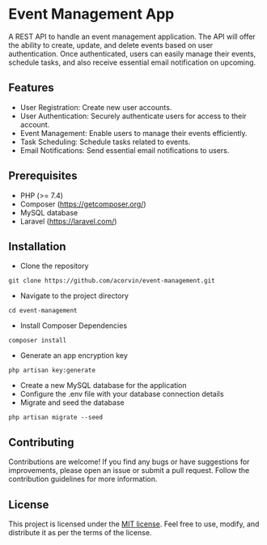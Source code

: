 # Event Management App

A REST API to handle an event management application. The API will offer the ability to create, update, and delete events based on user authentication. Once authenticated, users can easily manage their events, schedule tasks, and also receive essential email notification on upcoming.

## Features

-   User Registration: Create new user accounts.
-   User Authentication: Securely authenticate users for access to their account.
-   Event Management: Enable users to manage their events efficiently.
-   Task Scheduling: Schedule tasks related to events.
-   Email Notifications: Send essential email notifications to users.

## Prerequisites

-   PHP (>= 7.4)
-   Composer (https://getcomposer.org/)
-   MySQL database
-   Laravel (https://laravel.com/)

## Installation

-   Clone the repository

```
git clone https://github.com/acorvin/event-management.git
```

-   Navigate to the project directory

```
cd event-management
```

-   Install Composer Dependencies

```
composer install

```

-   Generate an app encryption key

```
php artisan key:generate
```

-   Create a new MySQL database for the application
-   Configure the .env file with your database connection details
-   Migrate and seed the database

```
php artisan migrate --seed
```

## Contributing

Contributions are welcome! If you find any bugs or have suggestions for improvements, please open an issue or submit a pull request. Follow the contribution guidelines for more information.

## License

This project is licensed under the [MIT license](https://opensource.org/licenses/MIT). Feel free to use, modify, and distribute it as per the terms of the license.
